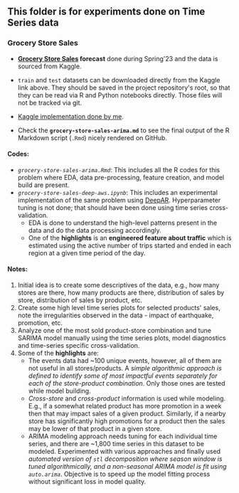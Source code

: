 ## This folder is for experiments done on Time Series data

### Grocery Store Sales

* **[Grocery Store Sales][kaggle] forecast** done during Spring'23 and the data is sourced from Kaggle.  

* `train` and `test` datasets can be downloaded directly from the Kaggle link above. They should be saved in the project repository's root, so that they can be read via R and Python notebooks directly. Those files will not be tracked via git.  

* [Kaggle implementation done by me](https://www.kaggle.com/code/vivekatal/store-sales-forecasting-r-markdown).

* Check the **`grocery-store-sales-arima.md`** to see the final output of the R Markdown script (`.Rmd`) nicely rendered on GitHub.

#### Codes:
- *`grocery-store-sales-arima.Rmd`*: This includes all the R codes for this problem where EDA, data pre-processing, feature creation, and model build are present.
- *`grocery-store-sales-deep-aws.ipynb`*: This includes an experimental implementation of the same problem using [DeepAR](https://arxiv.org/pdf/1704.04110.pdf). Hyperparameter tuning is not done; that should have been done using time series cross-validation.  
    - EDA is done to understand the high-level patterns present in the data and do the data processing accordingly.
    - One of the **highlights** is an **engineered feature about traffic** which is estimated using the active number of trips started and ended in each region at a given time period of the day.

#### Notes:
1. Initial idea is to create some descriptives of the data, e.g., how many stores are there, how many products are there, distribution of sales by store, distribution of sales by product, etc.
2. Create some high level time series plots for selected products' sales, note the irregularities observed in the data - impact of earthquake, promotion, etc.
3. Analyze one of the most sold product-store combination and tune SARIMA model manually using the time series plots, model diagnostics and time-series specific cross-validation.
4. Some of the **highlights** are:
    - The events data had ~100 unique events, however, all of them are not useful in all stores/products. A *simple algorithmic approach is defined to identify some of most impactful events separately for each of the store-product combination*. Only those ones are tested while model building.
    - *Cross-store* and *cross-product* information is used while modeling. E.g., if a somewhat related product has more promotion in a week then that may impact sales of a given product. Similarly, if a nearby store has significantly high promotions for a product then the sales may be lower of that product in a given store.
    - ARIMA modeling approach needs tuning for each individual time series, and there are ~1,800 time series in this dataset to be modeled. Experimented with various approaches and finally used *automated version of `stl` decomposition where season window is tuned algorithmically, and a non-seasonal ARIMA model is fit using `auto.arima`*. Objective is to speed up the model fitting process without significant loss in model quality.  


[kaggle]: https://www.kaggle.com/competitions/store-sales-time-series-forecasting
